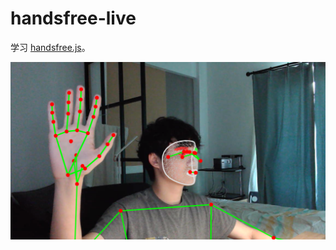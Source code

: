 # handsfree-live

学习 [handsfree.js](https://github.com/MIDIBlocks/handsfree)。

![](./screnshot.png)
